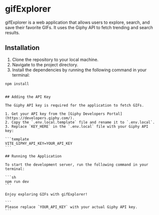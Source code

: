 # gifExplorer

gifExplorer is a web application that allows users to explore, search, and save their favorite GIFs. It uses the Giphy API to fetch trending and search results.

## Installation

1. Clone the repository to your local machine.
2. Navigate to the project directory.
3. Install the dependencies by running the following command in your terminal:

```sh
npm install
```

````

## Adding the API Key

The Giphy API key is required for the application to fetch GIFs.

1. Get your API key from the [Giphy Developers Portal](https://developers.giphy.com/).
2. Copy the `.env.local.template` file and rename it to `.env.local`.
3. Replace `KEY_HERE` in the `.env.local` file with your Giphy API key:

```template
VITE_GIPHY_API_KEY=YOUR_API_KEY
```

## Running the Application

To start the development server, run the following command in your terminal:

```sh
npm run dev
```

Enjoy exploring GIFs with gifExplorer!

```
Please replace `YOUR_API_KEY` with your actual Giphy API key.
```
````
